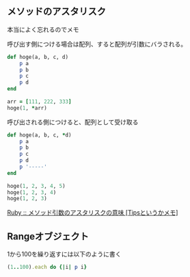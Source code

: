 ## メソッドのアスタリスク

本当によく忘れるのでメモ

呼び出す側につける場合は配列、すると配列が引数にバラされる。

```ruby
def hoge(a, b, c, d)
    p a
    p b
    p c
    p d
end
 
arr = [111, 222, 333]
hoge(1, *arr)
```

呼び出される側につけると、配列として受け取る

```ruby
def hoge(a, b, c, *d)
    p a
    p b
    p c
    p d
    p '-----'
end
 
hoge(1, 2, 3, 4, 5)
hoge(1, 2, 3, 4)
hoge(1, 2, 3)
```

[Ruby :: メソッド引数のアスタリスクの意味 [Tipsというかメモ]](http://tm.root-n.com/programming:ruby:etc:parameter_asterisk)

## Rangeオブジェクト

1から100を繰り返すには以下のように書く

```ruby
(1..100).each do {|i| p i}
```
